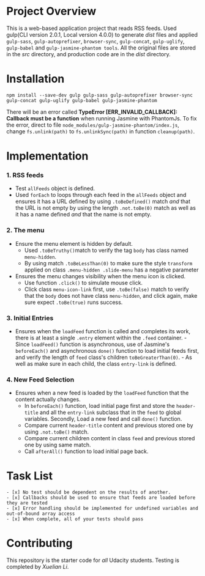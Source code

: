 # Project Overview

This is a web-based application project that reads RSS feeds. Used gulp(CLI version 2.0.1, Local version 4.0.0) to generate *dist* files and applied `gulp-sass`, `gulp-autoprefixer`, `browser-sync`, `gulp-concat`, `gulp-uglify`, `gulp-babel` and `gulp-jasmine-phantom tools`.
All the original files are stored in the *src* directory, and production code are in the *dist* directory.

# Installation
```
npm install --save-dev gulp gulp-sass gulp-autoprefixer browser-sync gulp-concat gulp-uglify gulp-babel gulp-jasmine-phantom

```
There will be an error called **TypeError [ERR_INVALID_CALLBACK]: Callback must be a function** when running Jasmine with PhantomJs.
To fix the error, direct to file `node_modules/gulp-jasmine-phantom/index.js`, change `fs.unlink(path)` to  `fs.unlinkSync(path)` in function `cleanup(path)`.

# Implementation

### 1. RSS feeds
   - Test `allFeeds` object is defined.
   - Used `forEach` to loops through each feed in the `allFeeds` object and ensures it has a URL defined by using `.toBeDefined()` match _and_ that the URL is not empty by  using the length `.not.toBe(0)` match as well as it has a name defined _and_ that the name is not empty.

### 2. The menu
   - Ensure the menu element is hidden by default.
     - Used `.toBeTruthy()`match to verify the tag `body` has class    named `menu-hidden`.
     - By using match `.toBeLessThan(0)` to make sure the style `transform` applied on class `.menu-hidden .slide-menu` has a negative parameter
   - Ensures the menu changes visibility when the menu icon is clicked.
     - Use function `.click()` to simulate mouse click.
     - Click class `menu-icon-link` first, use `.toBe(false)` match to verify that the `body` does not have class `menu-hidden`, and click again, make sure expect `.toBe(true)` runs success.

### 3. Initial Entries
   -  Ensures when the `loadFeed` function is called and completes its work, there is at least a single `.entry` element within the `.feed` container.
     - Since `loadFeed()` function is asynchronous,  use of Jasmine's `beforeEach()` and asynchronous `done()` function to load initial feeds first, and verify the length of `feed` class's children `toBeGreaterThan(0)`.
     - As well as make sure in each child, the class `entry-link` is defined.

### 4. New Feed Selection
   - Ensures when a new feed is loaded by the `loadFeed` function that the content actually changes.
     - In `beforeEach()` function, load initial page first and store the `header-title` and all the `entry-link` subclass that in the `feed` to global variables. Secondly, Load a new feed and call `done()` function.
     - Compare current `header-title` content and previous stored one by using `.not.toBe()` match.
     - Compare current children content in  class `feed` and previous stored one by using same match.
     - Call `afterAll()` function to load initial page back.

# Task List

    - [x] No test should be dependent on the results of another.
    - [x] Callbacks should be used to ensure that feeds are loaded before they are tested
    - [x] Error handling should be implemented for undefined variables and out-of-bound array access
    - [x] When complete, all of your tests should pass

# Contributing

This repository is the starter code for _all_ Udacity students.
Testing is completed by _Xuelian Li_.
